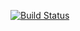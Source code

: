 [![Build Status](http://13.48.117.231:8080/buildStatus/icon?job=essential-jenkins-training)](http://ec2-13-48-117-231.eu-north-1.compute.amazonaws.com:8080/job/essential-jenkins-training/)
